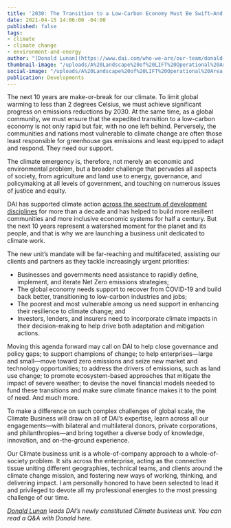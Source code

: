 ```yaml
---
title: '2030: The Transition to a Low-Carbon Economy Must Be Swift—And Fair'
date: 2021-04-15 14:06:00 -04:00
published: false
tags:
- climate
- climate change
- environment-and-energy
author: "[Donald Lunan](https://www.dai.com/who-we-are/our-team/donald-lunan)"
thumbnail-image: "/uploads/A%20Landscape%20of%20LIFT%20Operational%20Area,%20EmbaAlaje%20Woreda,%20Tigray%20Region.JPG"
social-image: "/uploads/A%20Landscape%20of%20LIFT%20Operational%20Area,%20EmbaAlaje%20Woreda,%20Tigray%20Region.JPG"
publication: Developments
---
```


The next 10 years are make-or-break for our climate. To limit global warming to less than 2 degrees Celsius, we must achieve significant progress on emissions reductions by 2030. At the same time, as a global community, we must ensure that the expedited transition to a low-carbon economy is not only rapid but fair, with no one left behind. Perversely, the communities and nations most vulnerable to climate change are often those least responsible for greenhouse gas emissions and least equipped to adapt and respond. They need our support.







The climate emergency is, therefore, not merely an economic and environmental problem, but a broader challenge that pervades all aspects of society, from agriculture and land use to energy, governance, and policymaking at all levels of government, and touching on numerous issues of justice and equity.

DAI has supported climate action [across the spectrum of development disciplines](https://dai-global-developments.com/articles/the-whole-spectrum-a-holistic-approach-to-climate-resilience) for more than a decade and has helped to build more resilient communities and more inclusive economic systems for half a century. But the next 10 years represent a watershed moment for the planet and its people, and that is why we are launching a business unit dedicated to climate work.

The new unit’s mandate will be far-reaching and multifaceted, assisting our clients and partners as they tackle increasingly urgent priorities: 

* Businesses and governments need assistance to rapidly define, implement, and iterate Net Zero emissions strategies;
* The global economy needs support to recover from COVID-19 and build back better, transitioning to low-carbon industries and jobs; 
* The poorest and most vulnerable among us need support in enhancing their resilience to climate change; and 
* Investors, lenders, and insurers need to incorporate climate impacts in their decision-making to help drive both adaptation and mitigation actions. 

Moving this agenda forward may call on DAI to help close governance and policy gaps; to support champions of change; to help enterprises—large and small—move toward zero emissions and seize new market and technology opportunities; to address the drivers of emissions, such as land use change; to promote ecosystem-based approaches that mitigate the impact of severe weather; to devise the novel financial models needed to fund these transitions and make sure climate finance makes it to the point of need.
And much more.

To make a difference on such complex challenges of global scale, the Climate Business will draw on all of DAI’s expertise, learn across all our engagements—with bilateral and multilateral donors, private corporations, and philanthropies—and bring together a diverse body of knowledge, innovation, and on-the-ground experience.  

Our Climate business unit is a whole-of-company approach to a whole-of-society problem. It sits across the enterprise, acting as the connective tissue uniting different geographies, technical teams, and clients around the climate change mission, and fostering new ways of working, thinking, and delivering impact. I am personally honored to have been selected to lead it and privileged to devote all my professional energies to the most pressing challenge of our time.

*[Donald Lunan](https://www.dai.com/who-we-are/our-team/donald-lunan) leads DAI’s newly constituted Climate business unit. You can read a Q&A with Donald here.*